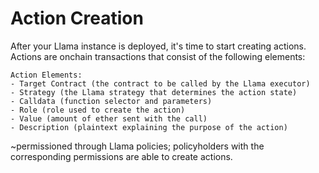 # Action Creation

After your Llama instance is deployed, it's time to start creating actions. Actions are onchain transactions that consist of the following elements:

    Action Elements:
    - Target Contract (the contract to be called by the Llama executor)
    - Strategy (the Llama strategy that determines the action state)
    - Calldata (function selector and parameters)
    - Role (role used to create the action)
    - Value (amount of ether sent with the call)
    - Description (plaintext explaining the purpose of the action)

~permissioned through Llama policies; policyholders with the corresponding permissions are able to create actions.